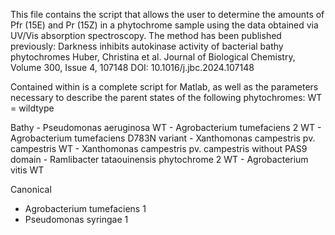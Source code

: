 This file contains the script that allows the user to determine the amounts of Pfr (15E) and Pr (15Z) in a phytochrome sample using the data obtained via UV/Vis absorption spectroscopy. 
The method has been published previously:
    Darkness inhibits autokinase activity of bacterial bathy phytochromes
    Huber, Christina et al.
    Journal of Biological Chemistry, Volume 300, Issue 4, 107148
		DOI:  10.1016/j.jbc.2024.107148

Contained within is a complete script for Matlab, as well as the parameters necessary to describe the parent states of the following phytochromes:
WT = wildtype

Bathy
    - Pseudomonas aeruginosa WT
    - Agrobacterium tumefaciens 2 WT
    - Agrobacterium tumefaciens D783N variant
    - Xanthomonas campestris pv. campestris WT
    - Xanthomonas campestris pv. campestris without PAS9 domain
    - Ramlibacter tataouinensis phytochrome 2 WT
    - Agrobacterium vitis WT

Canonical
   - Agrobacterium tumefaciens 1 
   - Pseudomonas syringae 1
